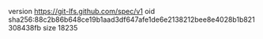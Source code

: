 version https://git-lfs.github.com/spec/v1
oid sha256:88c2b86b648ce19b1aad3df647afe1de6e2138212bee8e4028b1b821308438fb
size 18235
